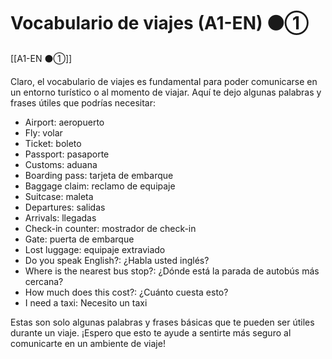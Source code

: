 # Vocabulario de viajes (A1-EN) ⚫①

[[A1-EN ⚫①]]

Claro, el vocabulario de viajes es fundamental para poder comunicarse en un entorno turístico o al momento de viajar. Aquí te dejo algunas palabras y frases útiles que podrías necesitar:

- Airport: aeropuerto
- Fly: volar
- Ticket: boleto
- Passport: pasaporte
- Customs: aduana
- Boarding pass: tarjeta de embarque
- Baggage claim: reclamo de equipaje
- Suitcase: maleta
- Departures: salidas
- Arrivals: llegadas
- Check-in counter: mostrador de check-in
- Gate: puerta de embarque
- Lost luggage: equipaje extraviado
- Do you speak English?: ¿Habla usted inglés?
- Where is the nearest bus stop?: ¿Dónde está la parada de autobús más cercana?
- How much does this cost?: ¿Cuánto cuesta esto?
- I need a taxi: Necesito un taxi

Estas son solo algunas palabras y frases básicas que te pueden ser útiles durante un viaje. ¡Espero que esto te ayude a sentirte más seguro al comunicarte en un ambiente de viaje!
